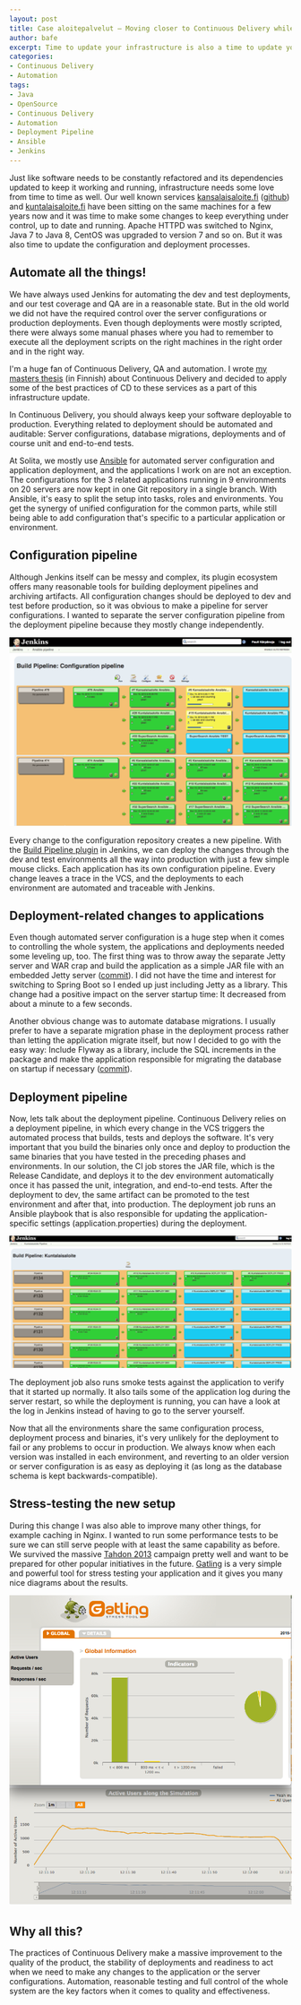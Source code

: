 ```yaml
---
layout: post
title: Case aloitepalvelut – Moving closer to Continuous Delivery while updating infrastructure
author: bafe
excerpt: Time to update your infrastructure is also a time to update your deployment pipeline!
categories:
- Continuous Delivery
- Automation
tags:
- Java
- OpenSource
- Continuous Delivery
- Automation
- Deployment Pipeline
- Ansible
- Jenkins
---
```


Just like software needs to be constantly refactored and its dependencies updated to keep it working and running, infrastructure needs some love from time to time as well. Our well known services [kansalaisaloite.fi](https://www.kansalaisaloite.fi) ([github](https://github.com/solita/kansalaisaloite)) and [kuntalaisaloite.fi](https://www.kuntalaisaloite.fi) have been sitting on the same machines for a few years now and it was time to make some changes to keep everything under control, up to date and running. Apache HTTPD was switched to Nginx, Java 7 to Java 8, CentOS was upgraded to version 7 and so on. But it was also time to update the configuration and deployment processes.

## Automate all the things!

We have always used Jenkins for automating the dev and test deployments, and our test coverage and QA are in a reasonable state. But in the old world we did not have the required control over the server configurations or production deployments. Even though deployments were mostly scripted, there were always some manual phases where you had to remember to execute all the deployment scripts on the right machines in the right order and in the right way.

I'm a huge fan of Continuous Delivery, QA and automation. I wrote [my masters thesis](http://www.bafe.fi/dippa.pdf) (in Finnish) about Continuous Delivery and decided to apply some of the best practices of CD to these services as a part of this infrastructure update.

In Continuous Delivery, you should always keep your software deployable to production. Everything related to deployment should be automated and auditable: Server configurations, database migrations, deployments and of course unit and end-to-end tests.

At Solita, we mostly use [Ansible](http://www.ansible.com/) for automated server configuration and application deployment, and the applications I work on are not an exception. The configurations for the 3 related applications running in 9 environments on 20 servers are now kept in one Git repository in a single branch. With Ansible, it's easy to split the setup into tasks, roles and environments. You get the synergy of unified configuration for the common parts, while still being able to add configuration that's specific to a particular application or environment.

## Configuration pipeline

Although Jenkins itself can be messy and complex, its plugin ecosystem offers many reasonable tools for building deployment pipelines and archiving artifacts. All configuration changes should be deployed to dev and test before production, so it was obvious to make a pipeline for server configurations. I wanted to separate the server configuration pipeline from the deployment pipeline because they mostly change independently.

![Tools](/img/kansalaisaloite-cd/ansible.png)

Every change to the configuration repository creates a new pipeline. With the [Build Pipeline plugin](https://wiki.jenkins-ci.org/display/JENKINS/Build+Pipeline+Plugin) in Jenkins, we can deploy the changes through the dev and test environments all the way into production with just a few simple mouse clicks. Each application has its own configuration pipeline. Every change leaves a trace in the VCS, and the deployments to each environment are automated and traceable with Jenkins.

## Deployment-related changes to applications

Even though automated server configuration is a huge step when it comes to controlling the whole system, the applications and deployments needed some leveling up, too. The first thing was to throw away the separate Jetty server and WAR crap and build the application as a simple JAR file with an embedded Jetty server ([commit](https://github.com/solita/kansalaisaloite/commit/b7404c181328a8c2118f44ca6e2f5406c7780837)). I did not have the time and interest for switching to Spring Boot so I ended up just including Jetty as a library. This change had a positive impact on the server startup time: It decreased from about a minute to a few seconds.

Another obvious change was to automate database migrations. I usually prefer to have a separate migration phase in the deployment process rather than letting the application migrate itself, but now I decided to go with the easy way: Include Flyway as a library, include the SQL increments in the package and make the application responsible for migrating the database on startup if necessary ([commit](https://github.com/solita/kansalaisaloite/commit/b62cf3680cce84086e51bfb54f967d48a3cc4c2d)).

## Deployment pipeline

Now, lets talk about the deployment pipeline. Continuous Delivery relies on a deployment pipeline, in which every change in the VCS triggers the automated process that builds, tests and deploys the software. It's very important that you build the binaries only once and deploy to production the same binaries that you have tested in the preceding phases and environments. In our solution, the CI job stores the JAR file, which is the Release Candidate, and deploys it to the dev environment automatically once it has passed the unit, integration, and end-to-end tests. After the deployment to dev, the same artifact can be promoted to the test environment and after that, into production. The deployment job runs an Ansible playbook that is also responsible for updating the application-specific settings (application.properties) during the deployment.

![Tools](/img/kansalaisaloite-cd/pipeline.png)

The deployment job also runs smoke tests against the application to verify that it started up normally. It also tails some of the application log during the server restart, so while the deployment is running, you can have a look at the log in Jenkins instead of having to go to the server yourself.

Now that all the environments share the same configuration process, deployment process and binaries, it's very unlikely for the deployment to fail or any problems to occur in production. We always know when each version was installed in each environment, and reverting to an older version or server configuration is as easy as deploying it (as long as the database schema is kept backwards-compatible).

## Stress-testing the new setup

During this change I was also able to improve many other things, for example caching in Nginx. I wanted to run some performance tests to be sure we can still serve people with at least the same capability as before. We survived the massive [Tahdon 2013](http://www.tahdon2013.fi/) campaign pretty well and want to be prepared for other popular initiatives in the future. [Gatling](http://gatling.io/) is a very simple and powerful tool for stress testing your application and it gives you many nice diagrams about the results.

![Tools](/img/kansalaisaloite-cd/gatling.png)

## Why all this?

The practices of Continuous Delivery make a massive improvement to the quality of the product, the stability of deployments and readiness to act when we need to make any changes to the application or the server configurations. Automation, reasonable testing and full control of the whole system are the key factors when it comes to quality and effectiveness.
